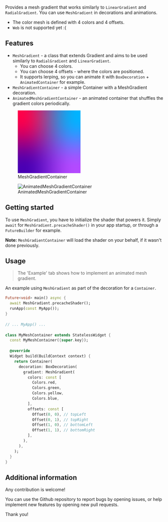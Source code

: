<!--
This README describes the package. If you publish this package to pub.dev,
this README's contents appear on the landing page for your package.

For information about how to write a good package README, see the guide for
[writing package pages](https://dart.dev/guides/libraries/writing-package-pages).

For general information about developing packages, see the Dart guide for
[creating packages](https://dart.dev/guides/libraries/create-library-packages)
and the Flutter guide for
[developing packages and plugins](https://flutter.dev/developing-packages).
-->

Provides a mesh gradient that works similarly to `LinearGradient` and `RadialGradient`. You can use `MeshGradient` in decorations and animations.

* The color mesh is defined with 4 colors and 4 offsets.
* `Web` is not supported yet :(

## Features

* `MeshGradient` - a class that extends Gradient and aims to be used similarly to `RadialGradient` and `LinearGradient`.
    * You can choose 4 colors.
    * You can choose 4 offsets - where the colors are positioned.
    * It supports lerping, so you can animate it with `BoxDecoration` + `AnimatedContainer` for example.
* `MeshGradientContainer` - a simple Container with a MeshGradient decoration.
* `AnimatedMeshGradientContainer` - an animated container that shuffles the gradient colors periodically.
<figure>
    <img src="screenshots/mesh.png" alt="MeshGradientContainer" width="200" height="200"/>
    <figcaption>MeshGradientContainer</figcaption>
</figure>
<figure>
    <img src="screenshots/shuffle.gif" alt="AnimatedMeshGradientContainer" width="200" height="200"/>
    <figcaption>AnimatedMeshGradientContainer</figcaption>
</figure>

## Getting started

To use `MeshGradient`, you have to initialize the shader that powers it. Simply `await` for `MeshGradient.precacheShader()`
in your app startup, or through a `FutureBuilder` for example.

**Note:** `MeshGradientContainer` will load the shader on your behalf, if it wasn't done previously.

## Usage

> The 'Example' tab shows how to implement an animated mesh gradient.

An example using `MeshGradient` as part of the decoration for a `Container`.

```dart
Future<void> main() async {
  await MeshGradient.precacheShader();
  runApp(const MyApp());
}

// ... MyApp() ...

class MyMeshContainer extends StatelessWidget {
  const MyMeshContainer({super.key});

  @override
  Widget build(BuildContext context) {
    return Container(
      decoration: BoxDecoration(
        gradient: MeshGradient(
          colors: const [
            Colors.red,
            Colors.green,
            Colors.yellow,
            Colors.blue,
          ],
          offsets: const [
            Offset(0, 0), // topLeft
            Offset(0, 1), // topRight
            Offset(1, 0), // bottomLeft
            Offset(1, 1), // bottomRight
          ],
        ),
      ),
    );
  }
}
```

## Additional information

Any contribution is welcome! 

You can use the Github repository to report bugs by opening issues, or help implement new features by opening new pull requests. 

Thank you!

